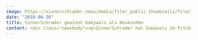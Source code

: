 ```yaml
---
image: https://sinnerschrader.news/media/filer_public_thumbnails/filer_public/83/60/8360fbdb-0d24-4ee3-83a7-ac8f2adac78b/varfoldersdjk8pxf42x64d8fxslz8jcc8fc0000gnttmpmn3xcl__480x288_q85_crop_subsampling-2_upscale.jpg
date: "2010-08-30"
title: SinnerSchrader gewinnt babywalz als Neukunden
content: <div class="newsbody"><p>SinnerSchrader hat babywalz im Pitch zum Relaunch von baby-walz.de überzeugt. Neben Konzeption und Design für die Website und den Shop wurde SinnerSchrader auch mit der Designadaption für walzkidzz.de beauftragt.<br/>babywalz möchte mit dem Relaunch die Position als Nr. 1 im deutschen Markt für Babybedarf weiter ausbauen. Ziel ist die Umsetzung eines Online-Shops, der in Design und Funktionalität überzeugt sowie die Interaktion mit dem Konsumenten in den Vordergrund stellt. Diese Aufgabe übernimmt jetzt der E-Commerce-Spezialist SinnerSchrader.</p></div>
---
```

